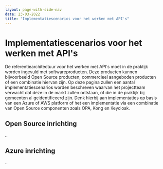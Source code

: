 ```yaml
---
layout: page-with-side-nav
date: 23-03-2022
title: "Implementatiescenarios voor het werken met API's"
---
```


# Implementatiescenarios voor het werken met API's
De referentiearchitectuur voor het werken met API's moet in de praktijk worden ingevuld met softwareproducten. Deze producten kunnen bijvoorbeeld Open Source producten, commercieel aangeboden producten of een combinatie hiervan zijn. Op deze pagina zullen een aantal implementatiescenarios worden beschreven waarvan het projectteam verwacht dat deze in de markt zullen ontstaan, of die in de praktijk bij gemeenten al geidentificeerd zijn. Denk hierbij aan implementaties op basis van een Azure of AWS platform of het een implementatie via een combinatie van Open Source componenten zoals OPA, Kong en Keycloak.

## Open Source inrichting
..

## Azure inrichting
..

